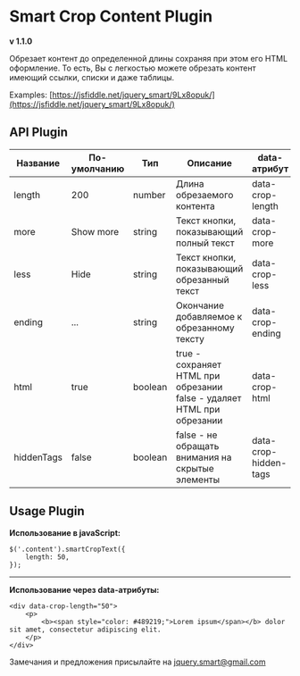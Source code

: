 # Smart Crop Content Plugin

**v 1.1.0**

Обрезает контент до определенной длины сохраняя при этом его HTML оформление. То есть, Вы с легкостью можете обрезать контент имеющий ссылки, списки и даже таблицы.

Examples: [https://jsfiddle.net/jquery_smart/9Lx8opuk/](https://jsfiddle.net/jquery_smart/9Lx8opuk/)

## API Plugin

Название | По-умолчанию | Тип | Описание | data-атрибут
-------- | ------------ | --- | -------- | ------------
length | 200 | number | Длина обрезаемого контента | data-crop-length
more | Show more | string | Текст кнопки, показывающий полный текст | data-crop-more
less | Hide | string | Текст кнопки, показывающий обрезанный текст | data-crop-less
ending | ... | string | Окончание добавляемое к обрезанному тексту | data-crop-ending
html | true | boolean | true - сохраняет HTML при обрезании<br>false - удаляет HTML при обрезании | data-crop-html
hiddenTags | false | boolean | false - не обращать внимания на скрытые элементы | data-crop-hidden-tags

## Usage Plugin

**Использование в javaScript:**
```
$('.content').smartCropText({
	length: 50,
});
```
---
**Использование через data-атрибуты:**
```
<div data-crop-length="50">
    <p>
        <b><span style="color: #489219;">Lorem ipsum</span></b> dolor sit amet, consectetur adipiscing elit.
    </p>
</div>
```

Замечания и предложения присылайте на [jquery.smart@gmail.com](mailto:jquery.smart@gmail.com)
